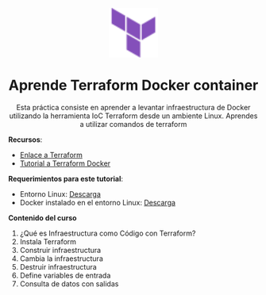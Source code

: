 <p align='center'><img src='/logo.svg' align='center' height='100'></p>

<h1 align='center'>Aprende Terraform Docker container</h1>

<p align='center'>Esta práctica consiste en aprender a levantar infraestructura de Docker utilizando la herramienta IoC Terraform desde un ambiente Linux. Aprendes a utilizar comandos de terraform</p>

**Recursos**:

- [Enlace a Terraform](https://www.terraform.io/)
- [Tutorial a Terraform Docker](https://developer.hashicorp.com/terraform/tutorials/docker-get-started)

**Requerimientos para este tutorial**:

- Entorno Linux: [Descarga](https://gist.github.com/MauricioMC28/90fee9f004f46a7b392e534298abf892)
- Docker instalado en el entorno Linux: [Descarga](https://github.com/MauricioMC28/Tools-for-DevOps/tree/main/debian)

**Contenido del curso**

1. ¿Qué es Infraestructura como Código con Terraform?
2. Instala Terraform
3. Construir infraestructura 
4. Cambia la infraestructura
5. Destruir infraestructura
6. Define variables de entrada
7. Consulta de datos con salidas

